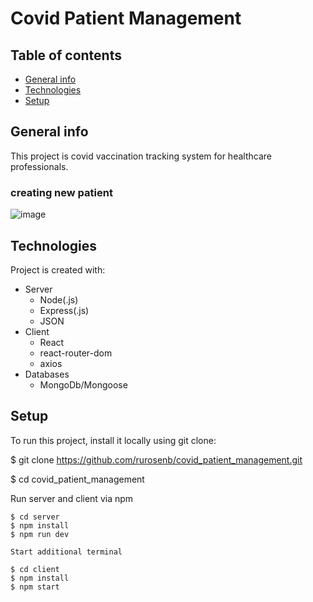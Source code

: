 ﻿# Covid Patient Management
## Table of contents
* [General info](#general-info)
* [Technologies](#technologies)
* [Setup](#setup)
## General info
This project is covid vaccination tracking system for healthcare professionals. 
 
### creating new patient 
![image](https://user-images.githubusercontent.com/80812161/197390561-a53d935b-d28b-4dd9-a8d5-494ddab5bc75.png)
## Technologies
Project is created with:
* Server
  * Node(.js)
  * Express(.js)
  * JSON
* Client
  * React
  * react-router-dom
  * axios
* Databases
  * MongoDb/Mongoose
	
## Setup
To run this project, install it locally using git clone:

$ git clone https://github.com/rurosenb/covid_patient_management.git

$ cd covid_patient_management

Run server and client via npm
```
$ cd server
$ npm install
$ npm run dev

Start additional terminal

$ cd client
$ npm install
$ npm start
```
